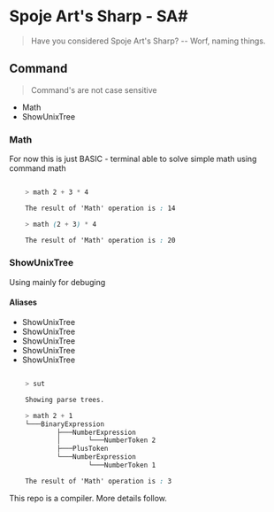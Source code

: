# Spoje Art's Sharp - SA#
> Have you considered Spoje Art's Sharp? -- Worf, naming things.

## Command
> Command's are not case sensitive

- Math
- ShowUnixTree

### Math
For now this is just BASIC - terminal able to solve simple math using command math

```css

    > math 2 + 3 * 4

    The result of 'Math' operation is : 14

    > math (2 + 3) * 4

    The result of 'Math' operation is : 20

```

### ShowUnixTree
Using mainly for debuging

#### Aliases
- ShowUnixTree
- ShowUnixTree
- ShowUnixTree
- ShowUnixTree
- ShowUnixTree

```css

    > sut

    Showing parse trees.

    > math 2 + 1
    └───BinaryExpression
            ├───NumberExpression
            │       └───NumberToken 2
            ├───PlusToken
            └───NumberExpression
                    └───NumberToken 1

    The result of 'Math' operation is : 3

```

This repo is a compiler. More details follow.